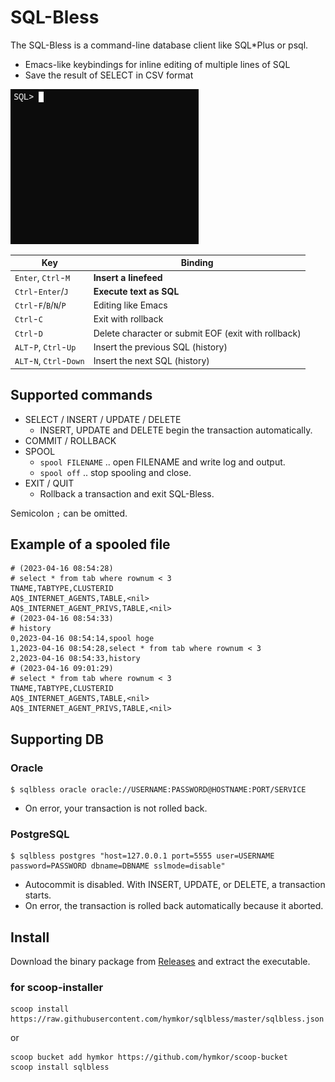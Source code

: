 SQL-Bless
===========

The SQL-Bless is a command-line database client like SQL\*Plus or psql.

- Emacs-like keybindings for inline editing of multiple lines of SQL
- Save the result of SELECT in CSV format

![image](./demo.gif)

| Key | Binding |
|-----|---------|
| `Enter`, `Ctrl`-`M` | **Insert a linefeed** |
| `Ctrl`-`Enter`/`J` | **Execute text as SQL** |
| `Ctrl`-`F`/`B`/`N`/`P` | Editing like Emacs |
| `Ctrl`-`C` | Exit with rollback |
| `Ctrl`-`D` | Delete character or submit EOF (exit with rollback) |
| `ALT`-`P`, `Ctrl`-`Up` | Insert the previous SQL (history)|
| `ALT`-`N`, `Ctrl`-`Down` | Insert the next SQL (history) |

Supported commands
------------------

- SELECT / INSERT / UPDATE / DELETE
    - INSERT, UPDATE and DELETE begin the transaction automatically.
- COMMIT / ROLLBACK
- SPOOL
    - `spool FILENAME` .. open FILENAME and write log and output.
    - `spool off` .. stop spooling and close.
- EXIT / QUIT
    - Rollback a transaction and exit SQL-Bless.

Semicolon `;` can be omitted.

Example of a spooled file
--------------------------

```csv
# (2023-04-16 08:54:28)
# select * from tab where rownum < 3
TNAME,TABTYPE,CLUSTERID
AQ$_INTERNET_AGENTS,TABLE,<nil>
AQ$_INTERNET_AGENT_PRIVS,TABLE,<nil>
# (2023-04-16 08:54:33)
# history
0,2023-04-16 08:54:14,spool hoge
1,2023-04-16 08:54:28,select * from tab where rownum < 3
2,2023-04-16 08:54:33,history
# (2023-04-16 09:01:29)
# select * from tab where rownum < 3
TNAME,TABTYPE,CLUSTERID
AQ$_INTERNET_AGENTS,TABLE,<nil>
AQ$_INTERNET_AGENT_PRIVS,TABLE,<nil>
```

Supporting DB
-------------

### Oracle

    $ sqlbless oracle oracle://USERNAME:PASSWORD@HOSTNAME:PORT/SERVICE

- On error, your transaction is not rolled back.

### PostgreSQL

    $ sqlbless postgres "host=127.0.0.1 port=5555 user=USERNAME password=PASSWORD dbname=DBNAME sslmode=disable"

- Autocommit is disabled.  With INSERT, UPDATE, or DELETE, a transaction starts.
- On error, the transaction is rolled back automatically because it aborted.


Install
-------

Download the binary package from [Releases](https://github.com/hymkor/sqlbless/releases) and extract the executable.

### for scoop-installer

```
scoop install https://raw.githubusercontent.com/hymkor/sqlbless/master/sqlbless.json
```

or

```
scoop bucket add hymkor https://github.com/hymkor/scoop-bucket
scoop install sqlbless
```
